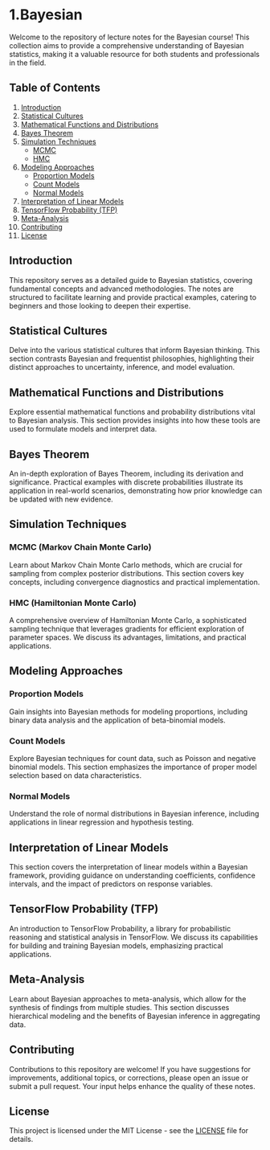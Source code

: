 # 1.Bayesian
Welcome to the repository of lecture notes for the Bayesian course! This collection aims to provide a comprehensive understanding of Bayesian statistics, making it a valuable resource for both students and professionals in the field.

## Table of Contents

1. [Introduction](#introduction)
2. [Statistical Cultures](#statistical-cultures)
3. [Mathematical Functions and Distributions](#mathematical-functions-and-distributions)
4. [Bayes Theorem](#bayes-theorem)
5. [Simulation Techniques](#simulation-techniques)
   - [MCMC](#mcmc-markov-chain-monte-carlo)
   - [HMC](#hmc-hamiltonian-monte-carlo)
6. [Modeling Approaches](#modeling-approaches)
   - [Proportion Models](#proportion-models)
   - [Count Models](#count-models)
   - [Normal Models](#normal-models)
7. [Interpretation of Linear Models](#interpretation-of-linear-models)
8. [TensorFlow Probability (TFP)](#tensorflow-probability-tfp)
9. [Meta-Analysis](#meta-analysis)
10. [Contributing](#contributing)
11. [License](#license)

## Introduction

This repository serves as a detailed guide to Bayesian statistics, covering fundamental concepts and advanced methodologies. The notes are structured to facilitate learning and provide practical examples, catering to beginners and those looking to deepen their expertise.

## Statistical Cultures

Delve into the various statistical cultures that inform Bayesian thinking. This section contrasts Bayesian and frequentist philosophies, highlighting their distinct approaches to uncertainty, inference, and model evaluation.

## Mathematical Functions and Distributions

Explore essential mathematical functions and probability distributions vital to Bayesian analysis. This section provides insights into how these tools are used to formulate models and interpret data.

## Bayes Theorem

An in-depth exploration of Bayes Theorem, including its derivation and significance. Practical examples with discrete probabilities illustrate its application in real-world scenarios, demonstrating how prior knowledge can be updated with new evidence.

## Simulation Techniques

### MCMC (Markov Chain Monte Carlo)

Learn about Markov Chain Monte Carlo methods, which are crucial for sampling from complex posterior distributions. This section covers key concepts, including convergence diagnostics and practical implementation.

### HMC (Hamiltonian Monte Carlo)

A comprehensive overview of Hamiltonian Monte Carlo, a sophisticated sampling technique that leverages gradients for efficient exploration of parameter spaces. We discuss its advantages, limitations, and practical applications.

## Modeling Approaches

### Proportion Models

Gain insights into Bayesian methods for modeling proportions, including binary data analysis and the application of beta-binomial models.

### Count Models

Explore Bayesian techniques for count data, such as Poisson and negative binomial models. This section emphasizes the importance of proper model selection based on data characteristics.

### Normal Models

Understand the role of normal distributions in Bayesian inference, including applications in linear regression and hypothesis testing.

## Interpretation of Linear Models

This section covers the interpretation of linear models within a Bayesian framework, providing guidance on understanding coefficients, confidence intervals, and the impact of predictors on response variables.

## TensorFlow Probability (TFP)

An introduction to TensorFlow Probability, a library for probabilistic reasoning and statistical analysis in TensorFlow. We discuss its capabilities for building and training Bayesian models, emphasizing practical applications.

## Meta-Analysis

Learn about Bayesian approaches to meta-analysis, which allow for the synthesis of findings from multiple studies. This section discusses hierarchical modeling and the benefits of Bayesian inference in aggregating data.

## Contributing

Contributions to this repository are welcome! If you have suggestions for improvements, additional topics, or corrections, please open an issue or submit a pull request. Your input helps enhance the quality of these notes.

## License

This project is licensed under the MIT License - see the [LICENSE](LICENSE) file for details.
